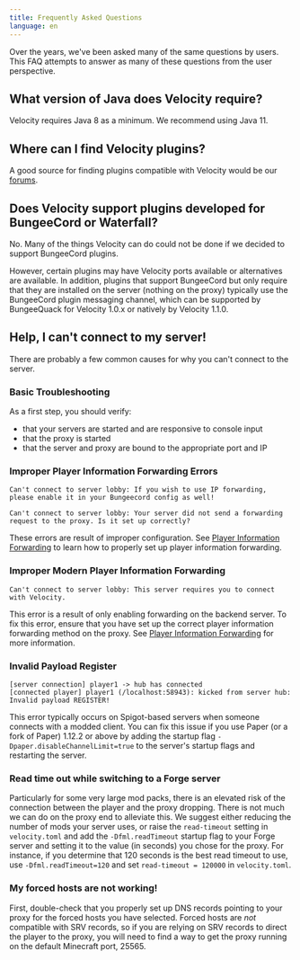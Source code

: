 ```yaml
---
title: Frequently Asked Questions
language: en
---
```


Over the years, we've been asked many of the same questions by users. This FAQ attempts to answer as many of these questions from the user perspective.

## What version of Java does Velocity require?

Velocity requires Java 8 as a minimum. We recommend using Java 11.

## Where can I find Velocity plugins?

A good source for finding plugins compatible with Velocity would be our
[forums](https://forums.velocitypowered.com/c/plugins/plugin-releases/6).

## Does Velocity support plugins developed for BungeeCord or Waterfall?

No. Many of the things Velocity can do could not be done if we decided
to support BungeeCord plugins.

However, certain plugins may have Velocity ports available or alternatives
are available. In addition, plugins that support BungeeCord but only require
that they are installed on the server (nothing on the proxy) typically use
the BungeeCord plugin messaging channel, which can be supported by BungeeQuack
for Velocity 1.0.x or natively by Velocity 1.1.0.

## Help, I can't connect to my server!

There are probably a few common causes for why you can't connect to the server.

### Basic Troubleshooting

As a first step, you should verify:

* that your servers are started and are responsive to console input
* that the proxy is started
* that the server and proxy are bound to the appropriate port and IP

### Improper Player Information Forwarding Errors

```
Can't connect to server lobby: If you wish to use IP forwarding, please enable it in your Bungeecord config as well! 
```

```
Can't connect to server lobby: Your server did not send a forwarding request to the proxy. Is it set up correctly?
```

These errors are result of improper configuration. See 
[Player Information Forwarding](/wiki/users/forwarding/) 
to learn how to properly set up player information forwarding.

### Improper Modern Player Information Forwarding
```
Can't connect to server lobby: This server requires you to connect with Velocity.
```

This error is a result of only enabling forwarding on the backend server. To fix this error, 
ensure that you have set up the correct player information forwarding method on the proxy.
See [Player Information Forwarding](/wiki/users/forwarding/)
for more information.

### Invalid Payload Register
```
[server connection] player1 -> hub has connected
[connected player] player1 (/localhost:58943): kicked from server hub: Invalid payload REGISTER!
```

This error typically occurs on Spigot-based servers when someone connects with a modded client. 
You can fix this issue if you use Paper (or a fork of Paper) 1.12.2 or above by adding the startup flag
 `-Dpaper.disableChannelLimit=true` to the server's startup flags and restarting the server. 

### Read time out while switching to a Forge server

Particularly for some very large mod packs, there is an elevated risk of the connection between the player and
the proxy dropping. There is not much we can do on the proxy end to alleviate this. We suggest either reducing the
number of mods your server uses, or raise the `read-timeout` setting in `velocity.toml` and add the `-Dfml.readTimeout`
startup flag to your Forge server and setting it to the value (in seconds) you chose for the proxy. For instance, if you
determine that 120 seconds is the best read timeout to use, use `-Dfml.readTimeout=120` and set `read-timeout = 120000`
in `velocity.toml`.

### My forced hosts are not working!

First, double-check that you properly set up DNS records pointing to your proxy for the forced hosts you have selected.
Forced hosts are _not_ compatible with SRV records, so if you are relying on SRV records to direct the player to the
proxy, you will need to find a way to get the proxy running on the default Minecraft port, 25565.